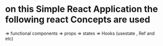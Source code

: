 # on this Simple React Application the following react Concepts are used 

=> functional components
=> props
=> states
=> Hooks (usestate , Ref and etc)



